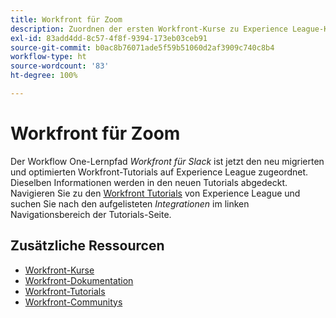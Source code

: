 ```yaml
---
title: Workfront für Zoom
description: Zuordnen der ersten Workfront-Kurse zu Experience League-Kursen
exl-id: 83add4dd-8c57-4f8f-9394-173eb03ceb91
source-git-commit: b0ac8b76071ade5f59b51060d2af3909c740c8b4
workflow-type: ht
source-wordcount: '83'
ht-degree: 100%

---
```


# Workfront für Zoom

Der Workflow One-Lernpfad *Workfront für Slack* ist jetzt den neu migrierten und optimierten Workfront-Tutorials auf Experience League zugeordnet. Dieselben Informationen werden in den neuen Tutorials abgedeckt. Navigieren Sie zu den [Workfront Tutorials](https://experienceleague.adobe.com/docs/workfront-learn/tutorials-workfront/home.html?lang=de) von Experience League und suchen Sie nach den aufgelisteten *Integrationen* im linken Navigationsbereich der Tutorials-Seite.

## Zusätzliche Ressourcen

* [Workfront-Kurse](https://experienceleague.adobe.com/?lang=de&amp;Solution=Workfront#courses)
* [Workfront-Dokumentation](https://experienceleague.adobe.com/docs/workfront.html?lang=de)
* [Workfront-Tutorials](https://experienceleague.adobe.com/docs/workfront-learn/tutorials-workfront/home.html?lang=de)
* [Workfront-Communitys](https://experienceleaguecommunities.adobe.com/t5/workfront/ct-p/workfront)
